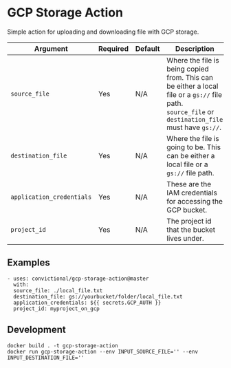 # GCP Storage Action

Simple action for uploading and downloading file with GCP storage.

| Argument            | Required | Default  | Description                                                |
| ------------------- | -------- | -------- | ---------------------------------------------------------- |
| `source_file`       | Yes      | N/A      | Where the file is being copied from. This can be either a local file or a `gs://` file path. `source_file` or `destination_file` must have `gs://`. |
| `destination_file`  | Yes      | N/A      | Where the file is going to be. This can be either a local file or a `gs://` file path. |
| `application_credentials`       | Yes      | N/A      | These are the IAM credentials for accessing the GCP bucket. |
| `project_id`       | Yes      | N/A      | The project id that the bucket lives under. |


## Examples

```
- uses: convictional/gcp-storage-action@master
  with:
  source_file: ./local_file.txt
  destination_file: gs://yourbucket/folder/local_file.txt
  application_credentials: ${{ secrets.GCP_AUTH }}
  project_id: myproject_on_gcp
```

## Development

```
docker build . -t gcp-storage-action
docker run gcp-storage-action --env INPUT_SOURCE_FILE='' --env INPUT_DESTINATION_FILE=''
```
